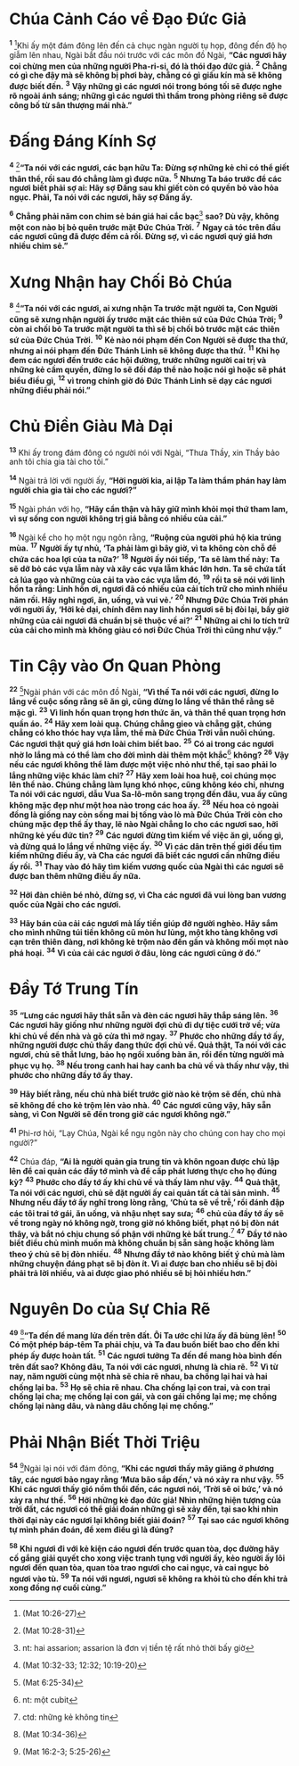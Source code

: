 # Chúa Cảnh Cáo về Đạo Đức Giả
<sup><b>1</b></sup> [^1*]Khi ấy một đám đông lên đến cả chục ngàn người tụ họp, đông đến độ họ giẫm lên nhau, Ngài bắt đầu nói trước với các môn đồ Ngài, **“Các ngươi hãy coi chừng men của những người Pha-ri-si, đó là thói đạo đức giả.** <sup><b>2</b></sup> **Chẳng có gì che đậy mà sẽ không bị phơi bày, chẳng có gì giấu kín mà sẽ không được biết đến.** <sup><b>3</b></sup> **Vậy những gì các ngươi nói trong bóng tối sẽ được nghe rõ ngoài ánh sáng; những gì các ngươi thì thầm trong phòng riêng sẽ được công bố từ sân thượng mái nhà.”**


# Đấng Đáng Kính Sợ
<sup><b>4</b></sup> [^2*]**“Ta nói với các ngươi, các bạn hữu Ta: Đừng sợ những kẻ chỉ có thể giết thân thể, rồi sau đó chẳng làm gì được nữa.** <sup><b>5</b></sup> **Nhưng Ta báo trước để các ngươi biết phải sợ ai: Hãy sợ Đấng sau khi giết còn có quyền bỏ vào hỏa ngục. Phải, Ta nói với các ngươi, hãy sợ Đấng ấy.**

<sup><b>6</b></sup> **Chẳng phải năm con chim sẻ bán giá hai cắc bạc**[^1] **sao? Dù vậy, không một con nào bị bỏ quên trước mặt Đức Chúa Trời.** <sup><b>7</b></sup> **Ngay cả tóc trên đầu các ngươi cũng đã được đếm cả rồi. Đừng sợ, vì các ngươi quý giá hơn nhiều chim sẻ.”**


# Xưng Nhận hay Chối Bỏ Chúa
<sup><b>8</b></sup> [^3*]**“Ta nói với các ngươi, ai xưng nhận Ta trước mặt người ta, Con Người cũng sẽ xưng nhận người ấy trước mặt các thiên sứ của Đức Chúa Trời;** <sup><b>9</b></sup> **còn ai chối bỏ Ta trước mặt người ta thì sẽ bị chối bỏ trước mặt các thiên sứ của Đức Chúa Trời.** <sup><b>10</b></sup> **Kẻ nào nói phạm đến Con Người sẽ được tha thứ, nhưng ai nói phạm đến Đức Thánh Linh sẽ không được tha thứ.** <sup><b>11</b></sup> **Khi họ đem các ngươi đến trước các hội đường, trước những người cai trị và những kẻ cầm quyền, đừng lo sẽ đối đáp thể nào hoặc nói gì hoặc sẽ phát biểu điều gì,** <sup><b>12</b></sup> **vì trong chính giờ đó Đức Thánh Linh sẽ dạy các ngươi những điều phải nói.”**


# Chủ Điền Giàu Mà Dại
<sup><b>13</b></sup> Khi ấy trong đám đông có người nói với Ngài, “Thưa Thầy, xin Thầy bảo anh tôi chia gia tài cho tôi.”

<sup><b>14</b></sup> Ngài trả lời với người ấy, **“Hỡi người kia, ai lập Ta làm thẩm phán hay làm người chia gia tài cho các ngươi?”**

<sup><b>15</b></sup> Ngài phán với họ, **“Hãy cẩn thận và hãy giữ mình khỏi mọi thứ tham lam, vì sự sống con người không trị giá bằng có nhiều của cải.”**

<sup><b>16</b></sup> Ngài kể cho họ một ngụ ngôn rằng, **“Ruộng của người phú hộ kia trúng mùa.** <sup><b>17</b></sup> **Người ấy tự nhủ, ‘Ta phải làm gì bây giờ, vì ta không còn chỗ để chứa các hoa lợi của ta nữa?’** <sup><b>18</b></sup> **Người ấy nói tiếp, ‘Ta sẽ làm thế này: Ta sẽ dỡ bỏ các vựa lẫm này và xây các vựa lẫm khác lớn hơn. Ta sẽ chứa tất cả lúa gạo và những của cải ta vào các vựa lẫm đó,** <sup><b>19</b></sup> **rồi ta sẽ nói với linh hồn ta rằng: Linh hồn ơi, ngươi đã có nhiều của cải tích trữ cho mình nhiều năm rồi. Hãy nghỉ ngơi, ăn, uống, và vui vẻ.’** <sup><b>20</b></sup> **Nhưng Đức Chúa Trời phán với người ấy, ‘Hỡi kẻ dại, chính đêm nay linh hồn ngươi sẽ bị đòi lại, bấy giờ những của cải ngươi đã chuẩn bị sẽ thuộc về ai?’** <sup><b>21</b></sup> **Những ai chỉ lo tích trữ của cải cho mình mà không giàu có nơi Đức Chúa Trời thì cũng như vậy.”**


# Tin Cậy vào Ơn Quan Phòng
<sup><b>22</b></sup> [^4*]Ngài phán với các môn đồ Ngài, **“Vì thế Ta nói với các ngươi, đừng lo lắng về cuộc sống rằng sẽ ăn gì, cũng đừng lo lắng về thân thể rằng sẽ mặc gì.** <sup><b>23</b></sup> **Vì linh hồn quan trọng hơn thức ăn, và thân thể quan trọng hơn quần áo.** <sup><b>24</b></sup> **Hãy xem loài quạ. Chúng chẳng gieo và chẳng gặt, chúng chẳng có kho thóc hay vựa lẫm, thế mà Đức Chúa Trời vẫn nuôi chúng. Các ngươi thật quý giá hơn loài chim biết bao.** <sup><b>25</b></sup> **Có ai trong các ngươi nhờ lo lắng mà có thể làm cho đời mình dài thêm một khắc**[^2] **không?** <sup><b>26</b></sup> **Vậy nếu các ngươi không thể làm được một việc nhỏ như thế, tại sao phải lo lắng những việc khác làm chi?** <sup><b>27</b></sup> **Hãy xem loài hoa huệ, coi chúng mọc lên thể nào. Chúng chẳng làm lụng khó nhọc, cũng không kéo chỉ, nhưng Ta nói với các ngươi, dẫu Vua Sa-lô-môn sang trọng đến đâu, vua ấy cũng không mặc đẹp như một hoa nào trong các hoa ấy.** <sup><b>28</b></sup> **Nếu hoa cỏ ngoài đồng là giống nay còn sống mai bị tống vào lò mà Đức Chúa Trời còn cho chúng mặc đẹp thể ấy thay, lẽ nào Ngài chẳng lo cho các ngươi sao, hỡi những kẻ yếu đức tin?** <sup><b>29</b></sup> **Các ngươi đừng tìm kiếm về việc ăn gì, uống gì, và đừng quá lo lắng về những việc ấy.** <sup><b>30</b></sup> **Vì các dân trên thế giới đều tìm kiếm những điều ấy, và Cha các ngươi đã biết các ngươi cần những điều ấy rồi.** <sup><b>31</b></sup> **Thay vào đó hãy tìm kiếm vương quốc của Ngài thì các ngươi sẽ được ban thêm những điều ấy nữa.**

<sup><b>32</b></sup> **Hỡi đàn chiên bé nhỏ, đừng sợ, vì Cha các ngươi đã vui lòng ban vương quốc của Ngài cho các ngươi.**

<sup><b>33</b></sup> **Hãy bán của cải các ngươi mà lấy tiền giúp đỡ người nghèo. Hãy sắm cho mình những túi tiền không cũ mòn hư lủng, một kho tàng không vơi cạn trên thiên đàng, nơi không kẻ trộm nào đến gần và không mối mọt nào phá hoại.** <sup><b>34</b></sup> **Vì của cải các ngươi ở đâu, lòng các ngươi cũng ở đó.”**


# Đầy Tớ Trung Tín
<sup><b>35</b></sup> **“Lưng các ngươi hãy thắt sẵn và đèn các ngươi hãy thắp sáng lên.** <sup><b>36</b></sup> **Các ngươi hãy giống như những người đợi chủ đi dự tiệc cưới trở về; vừa khi chủ về đến nhà và gõ cửa thì mở ngay.** <sup><b>37</b></sup> **Phước cho những đầy tớ ấy, những người được chủ thấy đang thức đợi chủ về. Quả thật, Ta nói với các ngươi, chủ sẽ thắt lưng, bảo họ ngồi xuống bàn ăn, rồi đến từng người mà phục vụ họ.** <sup><b>38</b></sup> **Nếu trong canh hai hay canh ba chủ về và thấy như vậy, thì phước cho những đầy tớ ấy thay.**

<sup><b>39</b></sup> **Hãy biết rằng, nếu chủ nhà biết trước giờ nào kẻ trộm sẽ đến, chủ nhà sẽ không để cho kẻ trộm lẻn vào nhà.** <sup><b>40</b></sup> **Các ngươi cũng vậy, hãy sẵn sàng, vì Con Người sẽ đến trong giờ các ngươi không ngờ.”**

<sup><b>41</b></sup> Phi-rơ hỏi, “Lạy Chúa, Ngài kể ngụ ngôn này cho chúng con hay cho mọi người?”

<sup><b>42</b></sup> Chúa đáp, **“Ai là người quản gia trung tín và khôn ngoan được chủ lập lên để cai quản các đầy tớ mình và để cấp phát lương thực cho họ đúng kỳ?** <sup><b>43</b></sup> **Phước cho đầy tớ ấy khi chủ về và thấy làm như vậy.** <sup><b>44</b></sup> **Quả thật, Ta nói với các ngươi, chủ sẽ đặt người ấy cai quản tất cả tài sản mình.** <sup><b>45</b></sup> **Nhưng nếu đầy tớ ấy nghĩ trong lòng rằng, ‘Chủ ta sẽ về trễ,’ rồi đánh đập các tôi trai tớ gái, ăn uống, và nhậu nhẹt say sưa;** <sup><b>46</b></sup> **chủ của đầy tớ ấy sẽ về trong ngày nó không ngờ, trong giờ nó không biết, phạt nó bị đòn nát thây, và bắt nó chịu chung số phận với những kẻ bất trung.**[^3] <sup><b>47</b></sup> **Đầy tớ nào biết điều chủ mình muốn mà không chuẩn bị sẵn sàng hoặc không làm theo ý chủ sẽ bị đòn nhiều.** <sup><b>48</b></sup> **Nhưng đầy tớ nào không biết ý chủ mà làm những chuyện đáng phạt sẽ bị đòn ít. Vì ai được ban cho nhiều sẽ bị đòi phải trả lời nhiều, và ai được giao phó nhiều sẽ bị hỏi nhiều hơn.”**


# Nguyên Do của Sự Chia Rẽ
<sup><b>49</b></sup> [^5*]**“Ta đến để mang lửa đến trên đất. Ôi Ta ước chi lửa ấy đã bùng lên!** <sup><b>50</b></sup> **Có một phép báp-têm Ta phải chịu, và Ta đau buồn biết bao cho đến khi phép ấy được hoàn tất.** <sup><b>51</b></sup> **Các ngươi tưởng Ta đến để mang hòa bình đến trên đất sao? Không đâu, Ta nói với các ngươi, nhưng là chia rẽ.** <sup><b>52</b></sup> **Vì từ nay, năm người cùng một nhà sẽ chia rẽ nhau, ba chống lại hai và hai chống lại ba.** <sup><b>53</b></sup> **Họ sẽ chia rẽ nhau. Cha chống lại con trai, và con trai chống lại cha; mẹ chống lại con gái, và con gái chống lại mẹ; mẹ chồng chống lại nàng dâu, và nàng dâu chống lại mẹ chồng.”**


# Phải Nhận Biết Thời Triệu
<sup><b>54</b></sup> [^6*]Ngài lại nói với đám đông, **“Khi các ngươi thấy mây giăng ở phương tây, các ngươi bảo ngay rằng ‘Mưa bão sắp đến,’ và nó xảy ra như vậy.** <sup><b>55</b></sup> **Khi các ngươi thấy gió nồm thổi đến, các ngươi nói, ‘Trời sẽ oi bức,’ và nó xảy ra như thế.** <sup><b>56</b></sup> **Hỡi những kẻ đạo đức giả! Nhìn những hiện tượng của trời đất, các ngươi có thể giải đoán những gì sẽ xảy đến, tại sao khi nhìn thời đại này các ngươi lại không biết giải đoán?** <sup><b>57</b></sup> **Tại sao các ngươi không tự mình phán đoán, để xem điều gì là đúng?**

<sup><b>58</b></sup> **Khi ngươi đi với kẻ kiện cáo ngươi đến trước quan tòa, dọc đường hãy cố gắng giải quyết cho xong việc tranh tụng với người ấy, kẻo người ấy lôi ngươi đến quan tòa, quan tòa trao ngươi cho cai ngục, và cai ngục bỏ ngươi vào tù.** <sup><b>59</b></sup> **Ta nói với ngươi, ngươi sẽ không ra khỏi tù cho đến khi trả xong đồng nợ cuối cùng.”**

[^1]: nt: hai assarion; assarion là đơn vị tiền tệ rất nhỏ thời bấy giờ
[^2]: nt: một cubit
[^3]: ctd: những kẻ không tin
[^1*]: (Mat 10:26-27)
[^2*]: (Mat 10:28-31)
[^3*]: (Mat 10:32-33; 12:32; 10:19-20)
[^4*]: (Mat 6:25-34)
[^5*]: (Mat 10:34-36)
[^6*]: (Mat 16:2-3; 5:25-26)